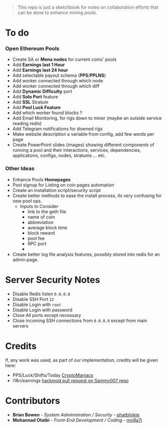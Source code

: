 > This repo is just a sketchbook for notes on collaboration efforts that can be done to enhance mining pools.

# To do
### Open Ethereum Pools
- Create SA or **Mena nodes** for current coins' pools
- Add **Earnings last 1 Hour**
- Add **Earnings last 24 hour**
- Add selectable payout schema (**PPS**/**PPLNS**)
- Add worker connected through which node
- Add worker connected through which diff
- Add **Dynamic Difficulty** port
- Add **Solo Port** feature
- Add **SSL** Stratum
- Add **Pool Luck Feature**
- Add which worker found blocks ?
- Add Email Monitoring, for rigs down to miner (maybe an outside service reading redis)
- Add Telegram notifications for downed rigs
- Make website description a variable from config, add few words per page
- Create PowerPoint slides (images) showing different components of running a pool and their interactions, services, dependencies, applications, configs, nodes, stratums … etc.


### Other Ideas
- Enhance Pools **Homepages**
- Pool signup for Listing on coin pages automation
- Create an installation script/security script
- Create better methods to ease the install process, its very confusing for new pool ops.
  - Inputs to Consider
    - link to the geth file
    - name of coin
    - abbreviation
    - average block time
    - block reward
    - pool fee
    - RPC port
    -
- Create better log file analysis features, possibly stored into redis for an admin page.

# Server Security Notes
- Disable Redis listen `0.0.0.0`
- Disable SSH Port `22`
- Disable Login with `root`
- Disable Login with password
- Close All ports except necessary
- Close incoming SSH connections from `0.0.0.0` except from main servers

# Credits
If, any work was used, as part of our implementation, credits will be given here:
- PPS/Luck/Shifts/Today [CryptoManiacs](https://github.com/CryptoManiac/open-ethereum-pool-pps)
- i18n/earnings [hackmod pull request on Sammy007 repo](https://github.com/sammy007/open-ethereum-pool/pull/336)

# Contributors
* **Brian Bowen** - *System Administration / Security* - [phatblinkie](https://github.com/phatblinkie)
* **Mohannad Otaibi** - *Front-End Development / Coding* - [mo9a7i](https://github.com/mo9a7i)
